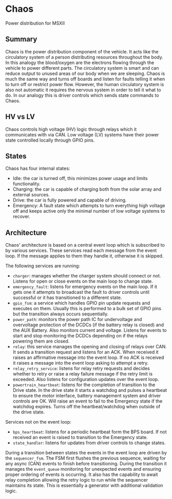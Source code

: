 # Chaos

Power distribution for MSXII

## Summary

Chaos is the power distribution component of the vehicle. It acts like the
circulatory system of a person distributing resources throughout the body. In
this analogy the blood/oxygen are the electrons flowing through the vehicle to
power different parts. The circulatory system is smart and can reduce output to
unused areas of our body when we are sleeping. Chaos is much the same way and
turns off boards and listen for faults telling it when to turn off or restrict
power flow. However, the human circulatory system is also not automatic it
requires the nervous system in order to tell it what to do. In our analogy this
is driver controls which sends state commands to Chaos.

## HV vs LV

Chaos controls high voltage (HV) logic through relays which it communicates with
via CAN. Low voltage (LV) systems have their power state controlled locally
through GPIO pins.

## States

Chaos has four internal states:

- Idle: the car is turned off, this minimizes power usage and limits
  functionality.
- Charging: the car is capable of charging both from the solar array and
  external sources.
- Drive: the car is fully powered and capable of driving.
- Emergency: A fault state which attempts to turn everything high voltage off
  and keeps active only the minimal number of low voltage systems to recover.

## Architecture

Chaos' architecture is based on a central event loop which is subscribed to by
various services. These services read each message from the event loop. If the
message applies to them they handle it, otherwise it is skipped.

The following services are running:

- `charger`: manages whether the charger system should connect or not. Listens
  for open or close events on the main loop to change state.
- `emergency_fault`: listens for emergency events on the main loop. If it gets
  one it attempts to broadcast the fault to driver controls until successful or
  it has transitioned to a different state.
- `gpio_fsm`: a service which handles GPIO pin update requests and executes on
  them. Usually this is performed to a bulk set of GPIO pins but the transition
  always occurs sequentially.
- `power_path`: monitors the power path IC for undervoltage and overvoltage
  protection of the DCDCs (if the battery relay is closed) and the AUX Battery.
  Also monitors current and voltage. Listens for events to start and stop
  monitoring the DCDCs depending on if the relays powering them are closed.
- `relay`: this service manages the opening and closing of relays over CAN. It
  sends a transition request and listens for an ACK. When received it raises an
  affirmative message into the event loop. If no ACK is received it raises a
  message into the event loop asking to attempt a retry. 
- `relay_retry_service`: listens for relay retry requests and decides whether to
  retry or raise a relay failure message if the retry limit is exceeded. Also
  listens for configuration updates over the event loop.
- `powertrain_heartbeat`: listens for the completion of transition to the Drive
  state. In the drive state it starts a watchdog and pulses a heartbeat to
  ensure the motor interface, battery management system and driver controls are
  OK. Will raise an event to fail to the Emergency state if the watchdog
  expires. Turns off the heartbeat/watchdog when outside of the drive state.

Services not on the event loop:

- `bps_heartbeat`: listens for a periodic heartbeat form the BPS board. If not
  received an event is raised to transition to the Emergency state.
- `state_handler`: listens for updates from driver controls to change states.

During a transition between states the events in the event loop are driven by
the `sequencer_fsm`. The FSM first flushes the previous sequence, waiting for
any async (CAN) events to finish before transitioning. During the transition it
manages the `event_queue` monitoring for unexpected events and ensuring proper
ordering of events is occurring. It also has the capability to await relay 
completion allowing the retry logic to run while the sequencer maintains its
state. This is essentially a generator with additional validation logic.

